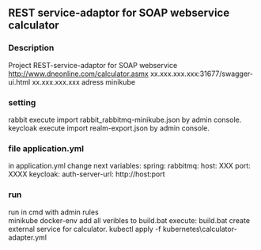 ## REST service-adaptor for SOAP webservice calculator

### Description
Project REST-service-adaptor for SOAP webservice http://www.dneonline.com/calculator.asmx
xx.xxx.xxx.xxx:31677/swagger-ui.html
xx.xxx.xxx.xxx adress minikube
### setting
rabbit 
    execute import rabbit_rabbitmq-minikube.json by admin console.
keycloak
    execute import realm-export.json by admin console.
### file application.yml
in application.yml change next variables:
 spring:
   rabbitmq:
      host: XXX
      port: XXXX
keycloak:
    auth-server-url: http://host:port

### run

run in cmd  with admin rules  
 minikube docker-env
add all veribles to build.bat
execute: 
    build.bat
create external service for calculator. 
    kubectl apply -f kubernetes\calculator-adapter.yml 
